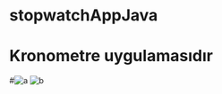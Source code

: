 # stopwatchAppJava
# Kronometre uygulamasıdır
#![a](https://user-images.githubusercontent.com/73791364/183502605-11d72fd4-7f70-4ab2-bde3-c9ef279fe0db.PNG)
![b](https://user-images.githubusercontent.com/73791364/183502620-992da881-c473-4f70-b3ba-f4815c49478f.PNG)
